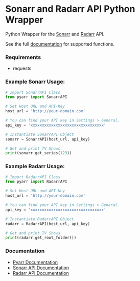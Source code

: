# Sonarr and Radarr API Python Wrapper

Python Wrapper for the [Sonarr](https://github.com/Sonarr/Sonarr) and [Radarr](https://github.com/Radarr/Radarr) API.

See the full [documentation](https://docs.totaldebug.uk/pyarr/) for supported functions.

### Requirements

-   requests

### Example Sonarr Usage:

```python
# Import SonarrAPI Class
from pyarr import SonarrAPI

# Set Host URL and API-Key
host_url = 'http://your-domain.com'

# You can find your API key in Settings > General.
api_key = 'xxxxxxxxxxxxxxxxxxxxxxxxxxxxxxxx'

# Instantiate SonarrAPI Object
sonarr = SonarrAPI(host_url, api_key)

# Get and print TV Shows
print(sonarr.get_series(123))
```

### Example Radarr Usage:

```python
# Import RadarrAPI Class
from pyarr import RadarrAPI

# Set Host URL and API-Key
host_url = 'http://your-domain.com'

# You can find your API key in Settings > General.
api_key = 'xxxxxxxxxxxxxxxxxxxxxxxxxxxxxxxx'

# Instantiate RadarrAPI Object
radarr = RadarrAPI(host_url, api_key)

# Get and print TV Shows
print(radarr.get_root_folder())
```

### Documentation

-   [Pyarr Documentation](https://docs.totaldebug.uk/pyarr)
-   [Sonarr API Documentation](https://github.com/Sonarr/Sonarr/wiki/API)
-   [Radarr API Documentation](https://radarr.video/docs/api)
